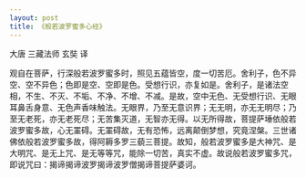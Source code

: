```yaml
---
layout: post
title: 《般若波罗蜜多心经》
---
```


大唐 三藏法师 玄奘 译

观自在菩萨，行深般若波罗蜜多时，照见五蕴皆空，度一切苦厄。舍利子，色不异空、空不异色；色即是空、空即是色。受想行识，亦复如是。舍利子，是诸法空相，不生、不灭、不垢、不净、不增、不减。是故，空中无色、无受想行识、无眼耳鼻舌身意、无色声香味触法。无眼界，乃至无意识界；无无明，亦无无明尽；乃至无老死，亦无老死尽；无苦集灭道，无智亦无得。以无所得故，菩提萨埵依般若波罗蜜多故，心无罣碍。无罣碍故，无有恐怖，远离颠倒梦想，究竟涅槃。三世诸佛依般若波罗蜜多故，得阿耨多罗三藐三菩提。故知，般若波罗蜜多是大神咒、是大明咒、是无上咒、是无等等咒，能除一切苦，真实不虚。故说般若波罗蜜多咒，即说咒曰：揭谛揭谛波罗揭谛波罗僧揭谛菩提萨婆诃。
